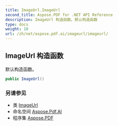 ```yaml
---
title: ImageUrl.ImageUrl
second_title: Aspose.PDF for .NET API Reference
description: ImageUrl 构造函数。默认构造函数
type: docs
weight: 10
url: /zh/net/aspose.pdf.ai/imageurl/imageurl/
---
```

## ImageUrl 构造函数

默认构造函数。

```csharp
public ImageUrl()
```

### 另请参见

* 类 [ImageUrl](../)
* 命名空间 [Aspose.Pdf.AI](../../../aspose.pdf.ai/)
* 程序集 [Aspose.PDF](../../../)